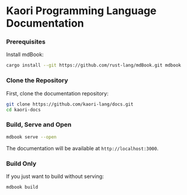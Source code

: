 # Kaori Programming Language Documentation

### Prerequisites

Install mdBook:

```bash
cargo install --git https://github.com/rust-lang/mdBook.git mdbook
```

### Clone the Repository

First, clone the documentation repository:

```bash
git clone https://github.com/kaori-lang/docs.git
cd kaori-docs
```

### Build, Serve and Open

```bash
mdbook serve --open
```

The documentation will be available at `http://localhost:3000`.

### Build Only

If you just want to build without serving:

```bash
mdbook build
```
